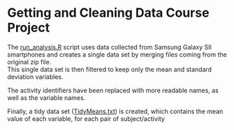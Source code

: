 # Getting and Cleaning Data Course Project

The [run_analysis.R](/run_analysis.R/) script uses data collected from Samsung Galaxy SII smartphones and creates a 
single data set by merging files coming from the original zip file.  
This single data set is then filtered to keep only the mean and standard deviation variables. 

The activity identifiers have been replaced with more readable names, as well as the variable names.

Finally, a tidy data set ([TidyMeans.txt](/TidyMeans.txt/)) is created, which contains the mean value of each variable, for each pair of subject/activity


